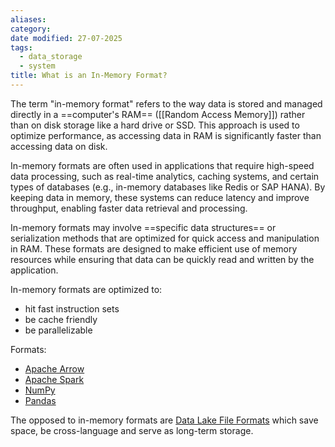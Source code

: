 ```yaml
---
aliases: 
category: 
date modified: 27-07-2025
tags:
  - data_storage
  - system
title: What is an In-Memory Format?
---
```

The term "in-memory format" refers to the way data is stored and managed directly in a ==computer's RAM== ([[Random Access Memory]]) rather than on disk storage like a hard drive or SSD. This approach is used to optimize performance, as accessing data in RAM is significantly faster than accessing data on disk.

In-memory formats are often used in applications that require high-speed data processing, such as real-time analytics, caching systems, and certain types of databases (e.g., in-memory databases like Redis or SAP HANA). By keeping data in memory, these systems can reduce latency and improve throughput, enabling faster data retrieval and processing.

In-memory formats may involve ==specific data structures== or serialization methods that are optimized for quick access and manipulation in RAM. These formats are designed to make efficient use of memory resources while ensuring that data can be quickly read and written by the application.

In-memory formats are optimized to:
- hit fast instruction sets 
- be cache friendly 
- be parallelizable

Formats:
- [Apache Arrow](term/apache%20arrow.md) 
- [Apache Spark](Apache%20Spark.md)
- [NumPy](term/numpy.md)
- [Pandas](term/pandas.md)

The opposed to in-memory formats are [Data Lake File Formats](Data%20Lake%20File%20Formats) which save space, be cross-language and serve as long-term storage. 


